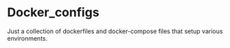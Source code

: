 # Docker_configs

Just a collection of dockerfiles and docker-compose files that setup various environments.